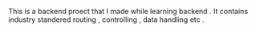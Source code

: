 This is a backend proect that I made while learning backend .
It contains industry standered routing , controlling , data handling etc .
